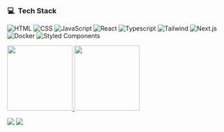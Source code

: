 <h3> 💻 &nbsp;Tech Stack</h3>
<!-- <h3>💻 &nbsp;Front-end:</h3> -->

![HTML](https://img.shields.io/badge/-HTML-333333?style=flat&logo=HTML5)
![CSS](https://img.shields.io/badge/-CSS-333333?style=flat&logo=CSS3&logoColor=1572B6)
![JavaScript](https://img.shields.io/badge/-JavaScript-333333?style=flat&logo=javascript)
![React](https://img.shields.io/badge/-React-333333?style=flat&logo=react)
![Typescript](https://img.shields.io/badge/-Typescript-333333?style=flat&logo=typescript)
![Tailwind](https://img.shields.io/badge/-Tailwindcss-333333?style=flat&logo=tailwindcss)
![Next.js](https://img.shields.io/badge/-Next.js-333333?style=flat&logo=Next.js)
![Docker](https://img.shields.io/badge/-Docker-333333?style=flat&logo=Docker)
![Styled Components](https://img.shields.io/badge/styled--components-DB7093?style=flat&logo=styled-components&logoColor=white)

<!--<h3> 🚀  &nbsp;Currently Learning</h3>

![Firebase](https://img.shields.io/badge/-Firebase-333333?style=flat&logo=firebase)
![Jest](https://img.shields.io/badge/-jest-%23C21325?style=flat&logo=jest&logoColor=white)
![Postgresql](https://img.shields.io/badge/PostgreSQL-316192?style=flat&logo=postgresql&logoColor=white)
![Node](https://img.shields.io/badge/Node.js-43853D?style=flat&logo=node.js&logoColor=white)
![Docker](https://img.shields.io/badge/docker-%230db7ed.svg?style=flat&logo=docker&logoColor=white)
-->


<!--   <img align="right" alt="pic" height="150" style="border-radius:50px;" src="https://i.pinimg.com/originals/5f/f8/f6/5ff8f681618f6f2e3b39deda92ad8c90.jpg"> -->

<div align="start">
  <a href="https://github.com/TamirisCss">
  <img height="150em" src="https://github-readme-stats.vercel.app/api?username=TamirisCss&show_icons=true&theme=dracula&include_all_commits=true&count_private=true"/>
  <img height="150em" src="https://github-readme-stats.vercel.app/api/top-langs/?username=TamirisCss&layout=compact&langs_count=7&theme=dracula"/>
</div>

<a href="https://www.linkedin.com/in/tamiris-cristine/"><img src="https://img.shields.io/badge/-Linkedin-0077B5?style=flat-square&logo=Linkedin&logoColor=white"/></a>
<a href="mailto:tamiris.css@gmail.com"><img src="https://img.shields.io/badge/-Gmail-D14836?style=flat-square&logo=Gmail&logoColor=white"/></a>
